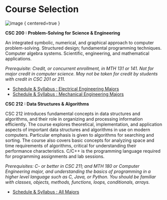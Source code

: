 # Course Selection

![image](http://www.gcrd.co.uk/wp-content/uploads/2018/05/GCRD-courses.jpg)
{ centered=true }

<note>
<b>CSC 200 : Problem-Solving for Science &amp; Engineering</b>
<p>An integrated symbolic, numerical, and graphical approach to computer problem-solving. Structured design; fundamental programming techniques. Computer algebra systems. Scientific, engineering, and mathematical applications.</p>
<i>Prerequisite: Credit, or concurrent enrollment, in MTH 131 or 141. Not for major credit in computer science. May not be taken for credit by students with credit in CSC 201 
or 211.</i>
</note>

- [Schedule &amp; Syllabus : Electrical Engineering Majors](csc_200_ee_schedule_syllabi.md)  
- [Schedule &amp; Syllabus : Mechanical Engineering Majors](csc_200_me_schedule_syllabi.md)

<note>
<b>CSC 212 : Data Structures &amp; Algorithms</b>
<p>CSC 212 introduces fundamental concepts in data structures and algorithms, and their role in organizing and processing information efficiently. The course explores theoretical, implementation, and application aspects of important data structures and algorithms in use on modern computers. Particular emphasis is given to algorithms for searching and sorting. The course also covers basic concepts for analyzing space and time requirements of algorithms, critical for understanding their performance characteristics. C/C++ is the programming language required for programming assignments and lab sessions.</p>
<i>Prerequisites: C- or better in CSC 211; and MTH 180 or Computer Engineering major, and understanding the basics of programming in a higher level language such as C, Java, or Python. You should be familiar with classes, objects, methods, functions, loops, conditionals, arrays.</i>
</note>

- [Schedule &amp; Syllabus : All Majors](csc_212_schedule_syllabi.md)
